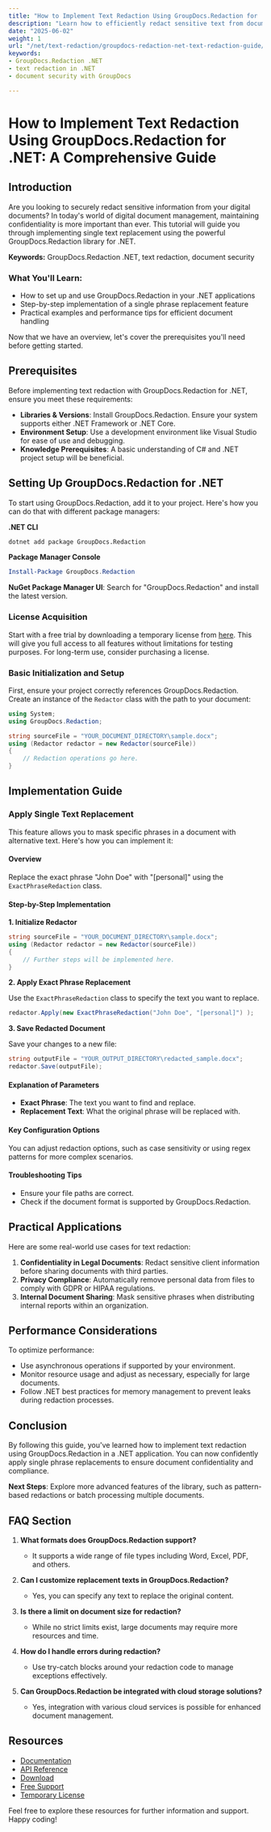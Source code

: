 ```yaml
---
title: "How to Implement Text Redaction Using GroupDocs.Redaction for .NET&#58; A Comprehensive Guide"
description: "Learn how to efficiently redact sensitive text from documents using GroupDocs.Redaction for .NET. Follow this step-by-step guide to ensure document security and confidentiality."
date: "2025-06-02"
weight: 1
url: "/net/text-redaction/groupdocs-redaction-net-text-redaction-guide/"
keywords:
- GroupDocs.Redaction .NET
- text redaction in .NET
- document security with GroupDocs

---
```



# How to Implement Text Redaction Using GroupDocs.Redaction for .NET: A Comprehensive Guide

## Introduction

Are you looking to securely redact sensitive information from your digital documents? In today's world of digital document management, maintaining confidentiality is more important than ever. This tutorial will guide you through implementing single text replacement using the powerful GroupDocs.Redaction library for .NET.

**Keywords:** GroupDocs.Redaction .NET, text redaction, document security

### What You'll Learn:
- How to set up and use GroupDocs.Redaction in your .NET applications
- Step-by-step implementation of a single phrase replacement feature
- Practical examples and performance tips for efficient document handling

Now that we have an overview, let's cover the prerequisites you'll need before getting started.

## Prerequisites

Before implementing text redaction with GroupDocs.Redaction for .NET, ensure you meet these requirements:

- **Libraries & Versions**: Install GroupDocs.Redaction. Ensure your system supports either .NET Framework or .NET Core.
- **Environment Setup**: Use a development environment like Visual Studio for ease of use and debugging.
- **Knowledge Prerequisites**: A basic understanding of C# and .NET project setup will be beneficial.

## Setting Up GroupDocs.Redaction for .NET

To start using GroupDocs.Redaction, add it to your project. Here's how you can do that with different package managers:

**.NET CLI**
```bash
dotnet add package GroupDocs.Redaction
```

**Package Manager Console**
```powershell
Install-Package GroupDocs.Redaction
```

**NuGet Package Manager UI**: Search for "GroupDocs.Redaction" and install the latest version.

### License Acquisition

Start with a free trial by downloading a temporary license from [here](https://purchase.groupdocs.com/temporary-license/). This will give you full access to all features without limitations for testing purposes. For long-term use, consider purchasing a license.

### Basic Initialization and Setup

First, ensure your project correctly references GroupDocs.Redaction. Create an instance of the `Redactor` class with the path to your document:

```csharp
using System;
using GroupDocs.Redaction;

string sourceFile = "YOUR_DOCUMENT_DIRECTORY\sample.docx";
using (Redactor redactor = new Redactor(sourceFile))
{
    // Redaction operations go here.
}
```

## Implementation Guide

### Apply Single Text Replacement

This feature allows you to mask specific phrases in a document with alternative text. Here's how you can implement it:

#### Overview
Replace the exact phrase "John Doe" with "[personal]" using the `ExactPhraseRedaction` class.

#### Step-by-Step Implementation

**1. Initialize Redactor**

```csharp
string sourceFile = "YOUR_DOCUMENT_DIRECTORY\sample.docx";
using (Redactor redactor = new Redactor(sourceFile))
{
    // Further steps will be implemented here.
}
```

**2. Apply Exact Phrase Replacement**

Use the `ExactPhraseRedaction` class to specify the text you want to replace.

```csharp
redactor.Apply(new ExactPhraseRedaction("John Doe", "[personal]") );
```

**3. Save Redacted Document**

Save your changes to a new file:

```csharp
string outputFile = "YOUR_OUTPUT_DIRECTORY\redacted_sample.docx";
redactor.Save(outputFile);
```

#### Explanation of Parameters
- **Exact Phrase**: The text you want to find and replace.
- **Replacement Text**: What the original phrase will be replaced with.

#### Key Configuration Options

You can adjust redaction options, such as case sensitivity or using regex patterns for more complex scenarios.

#### Troubleshooting Tips

- Ensure your file paths are correct.
- Check if the document format is supported by GroupDocs.Redaction.

## Practical Applications

Here are some real-world use cases for text redaction:

1. **Confidentiality in Legal Documents**: Redact sensitive client information before sharing documents with third parties.
2. **Privacy Compliance**: Automatically remove personal data from files to comply with GDPR or HIPAA regulations.
3. **Internal Document Sharing**: Mask sensitive phrases when distributing internal reports within an organization.

## Performance Considerations

To optimize performance:
- Use asynchronous operations if supported by your environment.
- Monitor resource usage and adjust as necessary, especially for large documents.
- Follow .NET best practices for memory management to prevent leaks during redaction processes.

## Conclusion

By following this guide, you've learned how to implement text redaction using GroupDocs.Redaction in a .NET application. You can now confidently apply single phrase replacements to ensure document confidentiality and compliance.

**Next Steps**: Explore more advanced features of the library, such as pattern-based redactions or batch processing multiple documents.

## FAQ Section

1. **What formats does GroupDocs.Redaction support?**
   - It supports a wide range of file types including Word, Excel, PDF, and others.

2. **Can I customize replacement texts in GroupDocs.Redaction?**
   - Yes, you can specify any text to replace the original content.

3. **Is there a limit on document size for redaction?**
   - While no strict limits exist, large documents may require more resources and time.

4. **How do I handle errors during redaction?**
   - Use try-catch blocks around your redaction code to manage exceptions effectively.

5. **Can GroupDocs.Redaction be integrated with cloud storage solutions?**
   - Yes, integration with various cloud services is possible for enhanced document management.

## Resources

- [Documentation](https://docs.groupdocs.com/redaction/net/)
- [API Reference](https://reference.groupdocs.com/redaction/net)
- [Download](https://releases.groupdocs.com/redaction/net/)
- [Free Support](https://forum.groupdocs.com/c/redaction/33)
- [Temporary License](https://purchase.groupdocs.com/temporary-license/) 

Feel free to explore these resources for further information and support. Happy coding!
